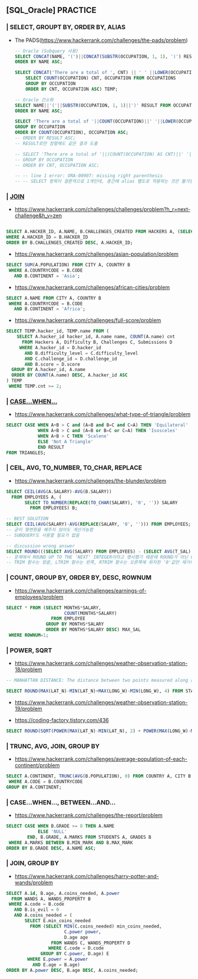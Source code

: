 ## [SQL_Oracle] PRACTICE

### | SELECT, GROUPT BY, ORDER BY, ALIAS

- The PADS(https://www.hackerrank.com/challenges/the-pads/problem)

  ```sql
  -- Oracle (Subquery 사용)
  SELECT CONCAT(NAME, '(')||CONCAT(SUBSTR(OCCUPATION, 1, 1), ')') RESULT FROM OCCUPATIONS
  ORDER BY NAME ASC;
  
  SELECT CONCAT('There are a total of ', CNT) || ' ' ||LOWER(OCCUPATION)|| 's.' RESULT FROM (
      SELECT COUNT(OCCUPATION) CNT, OCCUPATION FROM OCCUPATIONS
      GROUP BY OCCUPATION
      ORDER BY CNT, OCCUPATION ASC) TEMP;
  ```

  ```sql
  -- Oracle 간소화
  SELECT NAME||'('||SUBSTR(OCCUPATION, 1, 1)||')' RESULT FROM OCCUPATIONS
  ORDER BY NAME ASC;
  
  SELECT 'There are a total of '||COUNT(OCCUPATION)||' '||LOWER(OCCUPATION)||'s.' RESULT FROM OCCUPATIONS
  GROUP BY OCCUPATION
  ORDER BY COUNT(OCCUPATION), OCCUPATION ASC;
  -- ORDER BY RESULT ASC;
  -- RESULT로만 정렬해도 같은 결과 도출
  
  -- SELECT 'There are a total of '||(COUNT(OCCUPATION) AS CNT)||' '||LOWER(OCCUPATION)||'s.' RESULT FROM OCCUPATIONS
  -- GROUP BY OCCUPATION
  -- ORDER BY CNT, OCCUPATION ASC;
  
  -- -- line 1 error: ORA-00907: missing right parenthesis 
  -- -- SELECT 항목이 결론적으로 1개인데, 중간에 alias 별도로 적용하는 것은 불가능함
  ```

### | [JOIN](https://goddaehee.tistory.com/62)

- https://www.hackerrank.com/challenges/challenges/problem?h_r=next-challenge&h_v=zen
```sql

SELECT A.HACKER_ID, A.NAME, B.CHALLENGES_CREATED FROM HACKERS A, (SELECT COUNT(HACKER_ID) CHALLENGES_CREATED, HACKER_ID FROM CHALLENGES GROUP BY HACKER_ID) B
WHERE A.HACKER_ID = B.HACKER_ID
ORDER BY B.CHALLENGES_CREATED DESC, A.HACKER_ID;
```

- https://www.hackerrank.com/challenges/asian-population/problem
```sql
SELECT SUM(A.POPULATION) FROM CITY A, COUNTRY B
 WHERE A.COUNTRYCODE = B.CODE
   AND B.CONTINENT = 'Asia';
```

- https://www.hackerrank.com/challenges/african-cities/problem
```sql
SELECT A.NAME FROM CITY A, COUNTRY B
 WHERE A.COUNTRYCODE = B.CODE
   AND B.CONTINENT = 'Africa';
```

- https://www.hackerrank.com/challenges/full-score/problem
```sql
SELECT TEMP.hacker_id, TEMP.name FROM (
    SELECT A.hacker_id hacker_id, A.name name, COUNT(A.name) cnt
      FROM Hackers A, Difficulty B, Challenges C, Submissions D
     WHERE A.hacker_id = D.hacker_id
       AND B.difficulty_level = C.difficulty_level
       AND C.challenge_id = D.challenge_id
       AND B.score = D.score
  GROUP BY A.hacker_id, A.name
  ORDER BY COUNT(A.name) DESC, A.hacker_id ASC
) TEMP
 WHERE TEMP.cnt >= 2;
```

### | [CASE...WHEN...](https://aljjabaegi.tistory.com/15)

- https://www.hackerrank.com/challenges/what-type-of-triangle/problem
```sql
SELECT CASE WHEN A+B > C and (A=B and B=C and C=A) THEN 'Equilateral'
            WHEN A+B > C and (A=B or B=C or C=A) THEN 'Isosceles'
            WHEN A+B > C THEN 'Scalene'
            ELSE 'Not A Triangle'
            END RESULT
FROM TRIANGLES;
```

### | CEIL, AVG, TO_NUMBER, TO_CHAR, REPLACE

- https://www.hackerrank.com/challenges/the-blunder/problem
```sql
SELECT CEIL(AVG(A.SALARY)-AVG(B.SALARY))
  FROM EMPLOYEES A, (
       SELECT TO_NUMBER(REPLACE(TO_CHAR(SALARY), '0', '')) SALARY
         FROM EMPLOYEES) B;

-- BEST SOLUTION
SELECT CEIL(AVG(SALARY)-AVG(REPLACE(SALARY, '0', ''))) FROM EMPLOYEES;
-- 굳이 형변환을 해주지 않아도 계산가능함
-- SUBQUERY도 사용할 필요가 없음

-- discussion wrong answer
SELECT ROUND(((SELECT AVG(SALARY) FROM EMPLOYEES) - (SELECT AVG(T_SAL) FROM (SELECT TRIM('0' FROM SALARY) AS T_SAL FROM EMPLOYEES) AS TEMP)),0) AS TOTAL_COUNT;
-- 문제에서 ROUND UP TO THE 'NEXT' INTEGER이라고 명시했기 때문에 ROUND가 아닌 CEIL 함수를 사용해야 한다.
-- TRIM 함수는 양끝, LTRIM 함수는 왼쪽, RTRIM 함수는 오른쪽에 위치한 '0'값만 제거하므로 사이에 위치한 '0'은 제거해주지 않는다. (링크참고: https://gent.tistory.com/194)
```

### | COUNT, GROUP BY, ORDER BY, DESC, ROWNUM

- https://www.hackerrank.com/challenges/earnings-of-employees/problem
```sql
SELECT * FROM (SELECT MONTHS*SALARY, 
                      COUNT(MONTHS*SALARY)
                 FROM EMPLOYEE
               GROUP BY MONTHS*SALARY
               ORDER BY MONTHS*SALARY DESC) MAX_SAL
 WHERE ROWNUM=1;
```

### | POWER, SQRT

- https://www.hackerrank.com/challenges/weather-observation-station-18/problem
```SQL
-- MANHATTAN DISTANCE: The distance between two points measured along axes at right angles. In a plane with p1 at (x1, y1) and p2 at (x2, y2), it is |x1 - x2| + |y1 - y2|.

SELECT ROUND(MAX(LAT_N)-MIN(LAT_N)+MAX(LONG_W)-MIN(LONG_W), 4) FROM STATION;
```
- https://www.hackerrank.com/challenges/weather-observation-station-19/problem

- https://coding-factory.tistory.com/436
```sql
SELECT ROUND(SQRT(POWER(MAX(LAT_N)-MIN(LAT_N), 2) + POWER(MAX(LONG_W)-MIN(LONG_W), 2)), 4) FROM STATION;
```

### | TRUNC, AVG, JOIN, GROUP BY

- https://www.hackerrank.com/challenges/average-population-of-each-continent/problem
```SQL
SELECT A.CONTINENT, TRUNC(AVG(B.POPULATION), 0) FROM COUNTRY A, CITY B
 WHERE A.CODE = B.COUNTRYCODE
GROUP BY A.CONTINENT;
```

### | CASE...WHEN..., BETWEEN...AND...

- https://www.hackerrank.com/challenges/the-report/problem
```SQL
SELECT CASE WHEN B.GRADE >= 8 THEN A.NAME
            ELSE 'NULL'
        END, B.GRADE, A.MARKS FROM STUDENTS A, GRADES B
 WHERE A.MARKS BETWEEN B.MIN_MARK AND B.MAX_MARK
ORDER BY B.GRADE DESC, A.NAME ASC;
```

### | JOIN, GROUP BY

- https://www.hackerrank.com/challenges/harry-potter-and-wands/problem
```SQL
SELECT A.id, B.age, A.coins_needed, A.power
  FROM WANDS A, WANDS_PROPERTY B
 WHERE A.code = B.code
   AND B.is_evil = 0
   AND A.coins_needed = (
       SELECT E.min_coins_needed
         FROM (SELECT MIN(C.coins_needed) min_coins_needed, 
                      C.power power, 
                      D.age age
                 FROM WANDS C, WANDS_PROPERTY D
                WHERE C.code = D.code
             GROUP BY C.power, D.age) E
        WHERE E.power = A.power
          AND E.age = B.age)
ORDER BY A.power DESC, B.age DESC, A.coins_needed;
```



